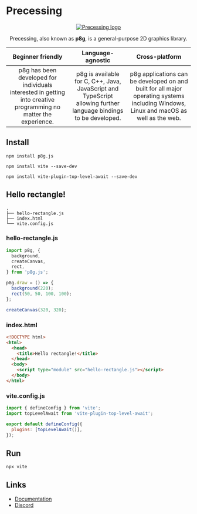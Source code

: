 # Precessing

<p align="center">
  <a href="https://bernhardfritz.github.io/p8g" target="_blank">
    <img alt="Precessing logo" src="https://bernhardfritz.github.io/p8g/img/logo-dark.png">
  </a>
</p>

<p align="center">
  Precessing, also known as <b>p8g</b>, is a general-purpose 2D graphics library.
</p>

|                                                Beginner friendly                                                 |                                    Language-agnostic                                     |                                                   Cross-platform                                                   |
| :--------------------------------------------------------------------------------------------------------------: | :--------------------------------------------------------------------------------------: | :----------------------------------------------------------------------------------------------------------------: |
| p8g has been developed for individuals interested in getting into creative programming no matter the experience. | p8g is available for C, C++, Java, JavaScript and TypeScript allowing further language bindings to be developed. | p8g applications can be developed on and built for all major operating systems including Windows, Linux and macOS as well as the web. |

## Install

`npm install p8g.js`

`npm install vite --save-dev`

`npm install vite-plugin-top-level-await --save-dev`

## Hello rectangle!

```
.
├── hello-rectangle.js
├── index.html
└── vite.config.js
```

### hello-rectangle.js

```js
import p8g, {
  background,
  createCanvas,
  rect,
} from 'p8g.js';

p8g.draw = () => {
  background(220);
  rect(50, 50, 100, 100);
};

createCanvas(320, 320);
```

### index.html

```html
<!DOCTYPE html>
<html>
  <head>
    <title>Hello rectangle!</title>
  </head>
  <body>
    <script type="module" src="hello-rectangle.js"></script>
  </body>
</html>
```

### vite.config.js

```js
import { defineConfig } from 'vite';
import topLevelAwait from 'vite-plugin-top-level-await';

export default defineConfig({
  plugins: [topLevelAwait()],
});
```

## Run

`npx vite`

## Links

- [Documentation](https://bernhardfritz.github.io/p8g)
- [Discord](https://discord.gg/B3vrdJcra6)
